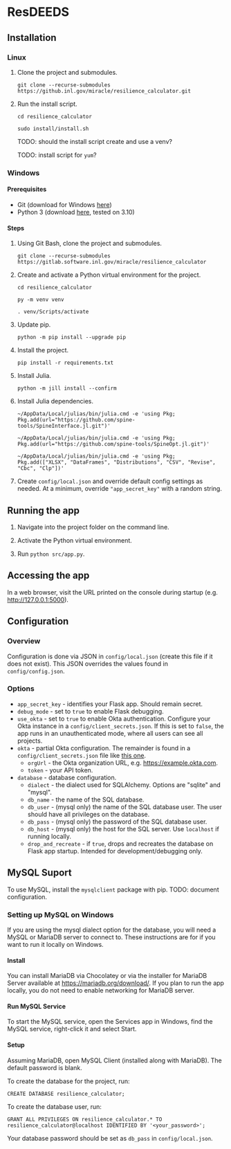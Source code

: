 # ResDEEDS

## Installation
### Linux
1. Clone the project and submodules.

    `git clone --recurse-submodules https://github.inl.gov/miracle/resilience_calculator.git`

1. Run the install script.

    `cd resilience_calculator`

    `sudo install/install.sh`

    TODO: should the install script create and use a venv?

    TODO: install script for `yum`?

### Windows
#### Prerequisites
* Git (download for Windows [here](https://git-scm.com/download/win))
* Python 3 (download [here](https://www.python.org/downloads/), tested on 3.10)

#### Steps
1. Using Git Bash, clone the project and submodules.

    `git clone --recurse-submodules https://gitlab.software.inl.gov/miracle/resilience_calculator`

1. Create and activate a Python virtual environment for the project.

    `cd resilience_calculator`

    `py -m venv venv`

    `. venv/Scripts/activate`

1. Update pip.

    `python -m pip install --upgrade pip`

1. Install the project.

    `pip install -r requirements.txt`

1. Install Julia.

    `python -m jill install --confirm`

1. Install Julia dependencies.

    `~/AppData/Local/julias/bin/julia.cmd -e 'using Pkg; Pkg.add(url="https://github.com/spine-tools/SpineInterface.jl.git")'`

    `~/AppData/Local/julias/bin/julia.cmd -e 'using Pkg; Pkg.add(url="https://github.com/spine-tools/SpineOpt.jl.git")'`

    `~/AppData/Local/julias/bin/julia.cmd -e 'using Pkg; Pkg.add(["XLSX", "DataFrames", "Distributions", "CSV", "Revise", "Cbc", "Clp"])'`

1. Create `config/local.json` and override default config settings as needed. At a minimum, override `"app_secret_key"` with a random string.

## Running the app
1. Navigate into the project folder on the command line.

1. Activate the Python virtual environment.

1. Run `python src/app.py`.

## Accessing the app
In a web browser, visit the URL printed on the console during startup (e.g. http://127.0.0.1:5000).

## Configuration
### Overview
Configuration is done via JSON in `config/local.json` (create this file if it does not exist). This JSON overrides the values found in `config/config.json`.

### Options
* `app_secret_key` - identifies your Flask app. Should remain secret.
* `debug_mode` - set to `true` to enable Flask debugging.
* `use_okta` - set to `true` to enable Okta authentication. Configure your Okta instance in a `config/client_secrets.json`. If this is set to `false`, the app runs in an unauthenticated mode, where all users can see all projects.
* `okta` - partial Okta configuration. The remainder is found in a `config/client_secrets.json` file like [this one](https://github.com/okta/samples-python-flask/blob/master/okta-hosted-login/client_secrets.json.dist).
    * `orgUrl` - the Okta organization URL, e.g. https://example.okta.com.
    * `token` - your API token.
* `database` - database configuration.
    * `dialect` - the dialect used for SQLAlchemy. Options are "sqlite" and "mysql".
    * `db_name` - the name of the SQL database.
    * `db_user` - (mysql only) the name of the SQL database user. The user should have all privileges on the database.
    * `db_pass` - (mysql only) the password of the SQL database user.
    * `db_host` - (mysql only) the host for the SQL server. Use `localhost` if running locally.
    * `drop_and_recreate` - if `true`, drops and recreates the database on Flask app startup. Intended for development/debugging only.

## MySQL Suport
To use MySQL, install the `mysqlclient` package with pip. TODO: document configuration.

### Setting up MySQL on Windows
If you are using the mysql dialect option for the database, you will need a MySQL or MariaDB server to connect to. These instructions are for if you want to run it locally on Windows.

#### Install
You can install MariaDB via Chocolatey or via the installer for MariaDB Server available at https://mariadb.org/download/. If you plan to run the app locally, you do not need to enable networking for MariaDB server.

#### Run MySQL Service
To start the MySQL service, open the Services app in Windows, find the MySQL service, right-click it and select Start.

#### Setup
Assuming MariaDB, open MySQL Client (installed along with MariaDB). The default password is blank.

To create the database for the project, run:

`CREATE DATABASE resilience_calculator;`

To create the database user, run:

`GRANT ALL PRIVILEGES ON resilience_calculator.* TO resilience_calculator@localhost IDENTIFIED BY '<your_password>';`

Your database password should be set as `db_pass` in `config/local.json`.
